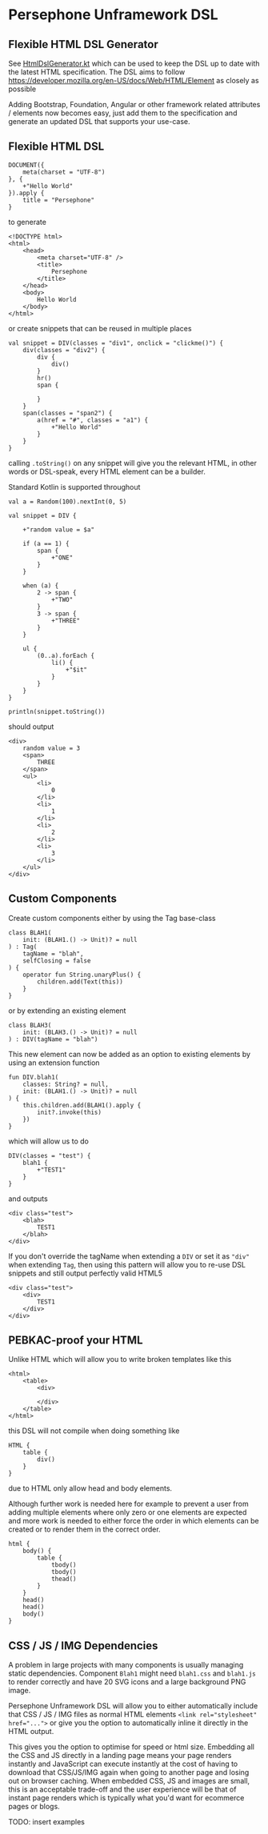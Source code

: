 # Persephone Unframework DSL

## Flexible HTML DSL Generator

See [HtmlDslGenerator.kt](https://github.com/persephone-unframework/dsl/blob/master/src/main/kotlin/io/persephone/dsl/helper/HtmlDslGenerator.kt) which can be used to keep the DSL up to date with the latest HTML specification.
The DSL aims to follow https://developer.mozilla.org/en-US/docs/Web/HTML/Element as closely as possible

Adding Bootstrap, Foundation, Angular or other framework related attributes / elements now becomes easy, just add them 
to the specification and generate an updated DSL that supports your use-case.

## Flexible HTML DSL

    DOCUMENT({
        meta(charset = "UTF-8")
    }, {
        +"Hello World"
    }).apply {
        title = "Persephone" 
    }

to generate 

    <!DOCTYPE html>
    <html>
        <head>
            <meta charset="UTF-8" />
            <title>
                Persephone
            </title>
        </head>
        <body>
            Hello World
        </body>
    </html>	
    
or create snippets that can be reused in multiple places

    val snippet = DIV(classes = "div1", onclick = "clickme()") {
        div(classes = "div2") {
            div {
                div()
            }
            hr()
            span {

            }
        }
        span(classes = "span2") {
            a(href = "#", classes = "a1") {
                +"Hello World"
            }
        }
    }
    
calling `.toString()` on any snippet will give you the relevant HTML, 
in other words or DSL-speak, every HTML element can be a builder.

Standard Kotlin is supported throughout

    val a = Random(100).nextInt(0, 5)

    val snippet = DIV {

        +"random value = $a"

        if (a == 1) {
            span {
                +"ONE"
            }
        }

        when (a) {
            2 -> span {
                +"TWO"
            }
            3 -> span {
                +"THREE"
            }
        }

        ul {
            (0..a).forEach {
                li() {
                    +"$it"
                }
            }
        }
    }

    println(snippet.toString())

should output

    <div>
        random value = 3
        <span>
            THREE
        </span>
        <ul>
            <li>
                0
            </li>
            <li>
                1
            </li>
            <li>
                2
            </li>
            <li>
                3
            </li>
        </ul>
    </div>
    
## Custom Components

Create custom components either by using the Tag base-class

    class BLAH1(
        init: (BLAH1.() -> Unit)? = null
    ) : Tag(
        tagName = "blah",
        selfClosing = false
    ) {
        operator fun String.unaryPlus() {
            children.add(Text(this))
        }
    }

or by extending an existing element

    class BLAH3(
        init: (BLAH3.() -> Unit)? = null
    ) : DIV(tagName = "blah")

This new element can now be added as an option to existing elements by using an extension function

    fun DIV.blah1(
        classes: String? = null,
        init: (BLAH1.() -> Unit)? = null
    ) {
        this.children.add(BLAH1().apply {
            init?.invoke(this)
        })
    }

which will allow us to do

    DIV(classes = "test") {
        blah1 {
            +"TEST1"
        }
    }
    
and outputs

    <div class="test">
        <blah>
            TEST1
        </blah>
    </div>
    
If you don't override the tagName when extending a `DIV` or set it as 
`"div"` when extending `Tag`, then using this pattern will allow you 
to re-use DSL snippets and still output perfectly valid HTML5

    <div class="test">
        <div>
            TEST1
        </div>
    </div>

## PEBKAC-proof your HTML

Unlike HTML which will allow you to write broken templates like this

    <html>
        <table>
            <div>
            
            </div>
        </table>
    </html>

this DSL will not compile when doing something like 

    HTML {
        table {
            div()
        }
    }
    
due to HTML only allow head and body elements.    
    
Although further work is needed here for example to prevent a user from adding multiple
elements where only zero or one elements are expected and more work is needed to either
force the order in which elements can be created or to render them in the correct order.

    html {
        body() {
            table {
                tbody()
                tbody()
                thead()
            }
        }
        head()
        head()
        body()
    }
    
## CSS / JS / IMG Dependencies

A problem in large projects with many components is usually managing static dependencies.
Component `Blah1` might need `blah1.css` and `blah1.js` to render correctly and 
have 20 SVG icons and a large background PNG image.

Persephone Unframework DSL will allow you to either automatically include that CSS / JS / IMG files as 
normal HTML elements `<link rel="stylesheet" href="...">` or give you the option to 
automatically inline it directly in the HTML output.

This gives you the option to optimise for speed or html size. 
Embedding all the CSS and JS directly in a landing page means your page renders instantly 
and JavaScript can execute instantly at the cost of having to download that CSS/JS/IMG 
again when going to another page and losing out on browser caching.
When embedded CSS, JS and images are small, this is an acceptable trade-off and the user 
experience will be that of instant page renders which is typically what you'd want for 
ecommerce pages or blogs.

TODO: insert examples

